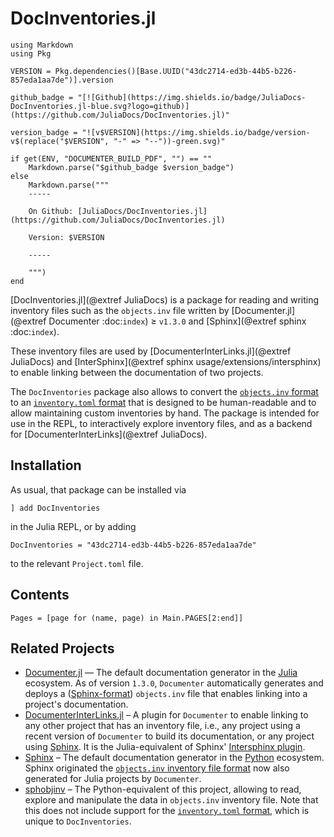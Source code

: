 # DocInventories.jl

```@eval
using Markdown
using Pkg

VERSION = Pkg.dependencies()[Base.UUID("43dc2714-ed3b-44b5-b226-857eda1aa7de")].version

github_badge = "[![Github](https://img.shields.io/badge/JuliaDocs-DocInventories.jl-blue.svg?logo=github)](https://github.com/JuliaDocs/DocInventories.jl)"

version_badge = "![v$VERSION](https://img.shields.io/badge/version-v$(replace("$VERSION", "-" => "--"))-green.svg)"

if get(ENV, "DOCUMENTER_BUILD_PDF", "") == ""
    Markdown.parse("$github_badge $version_badge")
else
    Markdown.parse("""
    -----

    On Github: [JuliaDocs/DocInventories.jl](https://github.com/JuliaDocs/DocInventories.jl)

    Version: $VERSION

    -----

    """)
end
```

[DocInventories.jl](@extref JuliaDocs) is a package for reading and writing inventory files such as the `objects.inv` file written by [Documenter.jl](@extref Documenter :doc:`index`) ≥ `v1.3.0` and [Sphinx](@extref sphinx :doc:`index`).


These inventory files are used by [DocumenterInterLinks.jl](@extref JuliaDocs) and [InterSphinx](@extref sphinx usage/extensions/intersphinx) to enable linking between the documentation of two projects.

The `DocInventories` package also allows to convert the [`objects.inv` format](@ref "Sphinx Inventory Format") to an [`inventory.toml` format](@ref "TOML Format") that is designed to be human-readable and to allow maintaining custom inventories by hand. The package is intended for use in the REPL, to interactively explore inventory files, and as a backend for [DocumenterInterLinks](@extref JuliaDocs).


## Installation

As usual, that package can be installed via

```
] add DocInventories
```

in the Julia REPL, or by adding

```
DocInventories = "43dc2714-ed3b-44b5-b226-857eda1aa7de"
```

to the relevant `Project.toml` file.

## Contents

```@contents
Pages = [page for (name, page) in Main.PAGES[2:end]]
```

## Related Projects

* [Documenter.jl](https://documenter.juliadocs.org/stable/) — The default documentation generator in the [Julia](https://julialang.org) ecosystem. As of version `1.3.0`, `Documenter` automatically generates and deploys a ([Sphinx-format](@ref "Sphinx Inventory Format")) `objects.inv` file that enables linking into a project's documentation.
* [DocumenterInterLinks.jl](http://juliadocs.org/DocumenterInterLinks.jl/stable/) – A plugin for `Documenter` to enable linking to any other project that has an inventory file, i.e., any project using a recent version of `Documenter` to build its documentation, or any project using [Sphinx](https://www.sphinx-doc.org/en/master/). It is the Julia-equivalent of Sphinx' [Intersphinx plugin](https://www.sphinx-doc.org/en/master/usage/extensions/intersphinx.html).
* [Sphinx](https://www.sphinx-doc.org/en/master/) – The default documentation generator in the [Python](https://www.python.org) ecosystem. Sphinx originated the [`objects.inv` inventory file format](@ref "Sphinx Inventory Format") now also generated for Julia projects by `Documenter`.
* [sphobjinv](https://sphobjinv.readthedocs.io/en/stable/) – The Python-equivalent of this project, allowing to read, explore and manipulate the data in `objects.inv` inventory file. Note that this does not include support for the [`inventory.toml` format](@ref "TOML Format"), which is unique to `DocInventories`.

